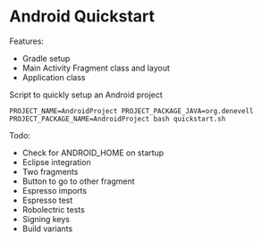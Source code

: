 Android Quickstart
==================

Features:

- Gradle setup
- Main Activity Fragment class and layout
- Application class

Script to quickly setup an Android project

	PROJECT_NAME=AndroidProject PROJECT_PACKAGE_JAVA=org.denevell PROJECT_PACKAGE_NAME=AndroidProject bash quickstart.sh

Todo:

- Check for ANDROID_HOME on startup
- Eclipse integration
- Two fragments
- Button to go to other fragment
- Espresso imports
- Espresso test
- Robolectric tests
- Signing keys
- Build variants
